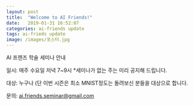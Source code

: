 ```yaml
---
layout: post
title:  "Welcome to AI Friends!"
date:   2019-01-31 16:52:07
categories: ai-friends update
tags: ai-frieds update
image: /images/포스터.jpg
---
```

AI 프렌즈 학술 세미나 안내 

일시: 매주 수요일 저녁 7~9시 *세미나가 없는 주는 미리 공지해 드립니다.

대상: 누구나 (단 이번 시즌은 최소 MNIST정도는 돌려보신 분들을 대상으로 합니다.

문의: ai.friends.seminar@gmail.com

